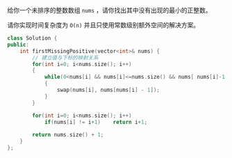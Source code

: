 给你一个未排序的整数数组 `nums` ，请你找出其中没有出现的最小的正整数。

请你实现时间复杂度为 `O(n)` 并且只使用常数级别额外空间的解决方案。



```c++
class Solution {
public:
    int firstMissingPositive(vector<int>& nums) {
        // 建立值与下标的映射关系
        for(int i=0; i<nums.size(); i++)
        {
            while(0<nums[i] && nums[i]<=nums.size() && nums[ nums[i]-1 ] != nums[i])
            {
                swap(nums[i], nums[nums[i] - 1]);
            }
        }

        for(int i=0; i<nums.size(); i++)
            if(nums[i] != i+1)    return i+1;
            
        return nums.size() + 1;
    }
};
```

